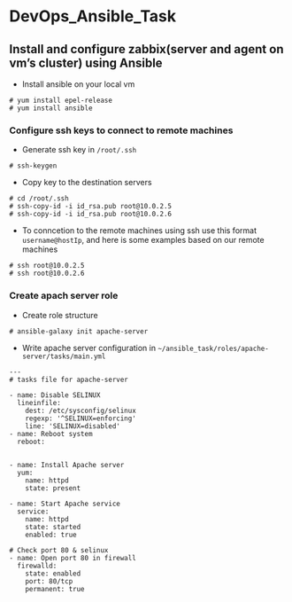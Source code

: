 # DevOps_Ansible_Task

## Install and configure zabbix(server and agent on vm’s cluster) using Ansible
* Install ansible on your local vm 
```
# yum install epel-release
# yum install ansible
```


### Configure ssh keys to connect to remote machines
- Generate ssh key in `/root/.ssh`
```
# ssh-keygen
```
- Copy key to the destination servers
```
# cd /root/.ssh
# ssh-copy-id -i id_rsa.pub root@10.0.2.5
# ssh-copy-id -i id_rsa.pub root@10.0.2.6
```
- To conncetion to the remote machines using ssh use this format `username@hostIp`, and here is some examples based on our remote machines
```
# ssh root@10.0.2.5
# ssh root@10.0.2.6
```

### Create apach server role
- Create role structure
```
# ansible-galaxy init apache-server
```
- Write apache server configuration in `~/ansible_task/roles/apache-server/tasks/main.yml`
```
---
# tasks file for apache-server

- name: Disable SELINUX
  lineinfile:
    dest: /etc/sysconfig/selinux
    regexp: '^SELINUX=enforcing'
    line: 'SELINUX=disabled'
- name: Reboot system
  reboot:


- name: Install Apache server
  yum:
    name: httpd
    state: present

- name: Start Apache service
  service:
    name: httpd
    state: started
    enabled: true

# Check port 80 & selinux
- name: Open port 80 in firewall
  firewalld:
    state: enabled
    port: 80/tcp
    permanent: true
```




